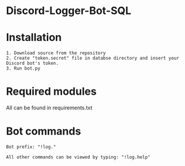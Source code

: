 # Discord-Logger-Bot-SQL
 
# Installation
    1. Download source from the repository
    2. Create "token.secret" file in databse directory and insert your Discord bot's token.
    3. Run bot.py

# Required modules
All can be found in requirements.txt

# Bot commands
    Bot prefix: "!log."

    All other commands can be viewed by typing: "!log.help"
    

